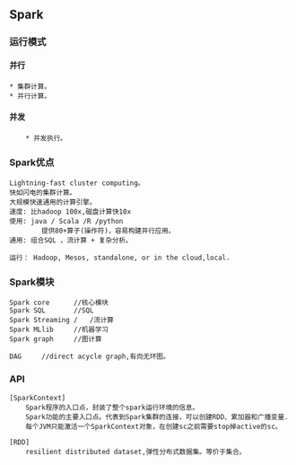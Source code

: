 ## Spark

### 运行模式

#### 并行

	* 集群计算。
	* 并行计算。

#### 并发

        * 并发执行。

### Spark优点

	Lightning-fast cluster computing。
	快如闪电的集群计算。
	大规模快速通用的计算引擎。
	速度:	比hadoop 100x,磁盘计算快10x
	使用:	java / Scala /R /python
			提供80+算子(操作符)，容易构建并行应用。
	通用:	组合SQL ，流计算 + 复杂分析。

	运行：	Hadoop, Mesos, standalone, or in the cloud,local.

### Spark模块

	Spark core		//核心模块
	Spark SQL		//SQL
	Spark Streaming	/	/流计算
	Spark MLlib		//机器学习
	Spark graph		//图计算

	DAG		//direct acycle graph,有向无环图。

### API

	[SparkContext]
		Spark程序的入口点，封装了整个spark运行环境的信息。
		Spark功能的主要入口点。代表到Spark集群的连接，可以创建RDD、累加器和广播变量.
		每个JVM只能激活一个SparkContext对象，在创建sc之前需要stop掉active的sc。

	[RDD]
		resilient distributed dataset,弹性分布式数据集。等价于集合。
